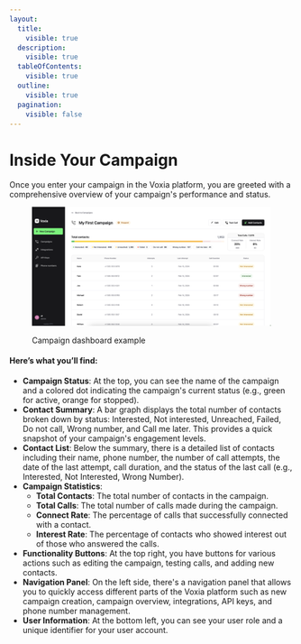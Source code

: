 ```yaml
---
layout:
  title:
    visible: true
  description:
    visible: true
  tableOfContents:
    visible: true
  outline:
    visible: true
  pagination:
    visible: false
---
```


# Inside Your Campaign

Once you enter your campaign in the Voxia platform, you are greeted with a comprehensive overview of your campaign's performance and status.

<figure><img src="../.gitbook/assets/Screenshot 2024-04-28 at 0.51.50.png" alt=""><figcaption><p>Campaign dashboard example</p></figcaption></figure>

#### Here’s what you’ll find:

* **Campaign Status**: At the top, you can see the name of the campaign and a colored dot indicating the campaign's current status (e.g., green for active, orange for stopped).
* **Contact Summary**: A bar graph displays the total number of contacts broken down by status: Interested, Not interested, Unreached, Failed, Do not call, Wrong number, and Call me later. This provides a quick snapshot of your campaign's engagement levels.
* **Contact List**: Below the summary, there is a detailed list of contacts including their name, phone number, the number of call attempts, the date of the last attempt, call duration, and the status of the last call (e.g., Interested, Not Interested, Wrong Number).
* **Campaign Statistics**:
  * **Total Contacts**: The total number of contacts in the campaign.
  * **Total Calls**: The total number of calls made during the campaign.
  * **Connect Rate**: The percentage of calls that successfully connected with a contact.
  * **Interest Rate**: The percentage of contacts who showed interest out of those who answered the calls.
* **Functionality Buttons**: At the top right, you have buttons for various actions such as editing the campaign, testing calls, and adding new contacts.
* **Navigation Panel**: On the left side, there's a navigation panel that allows you to quickly access different parts of the Voxia platform such as new campaign creation, campaign overview, integrations, API keys, and phone number management.
* **User Information**: At the bottom left, you can see your user role and a unique identifier for your user account.
